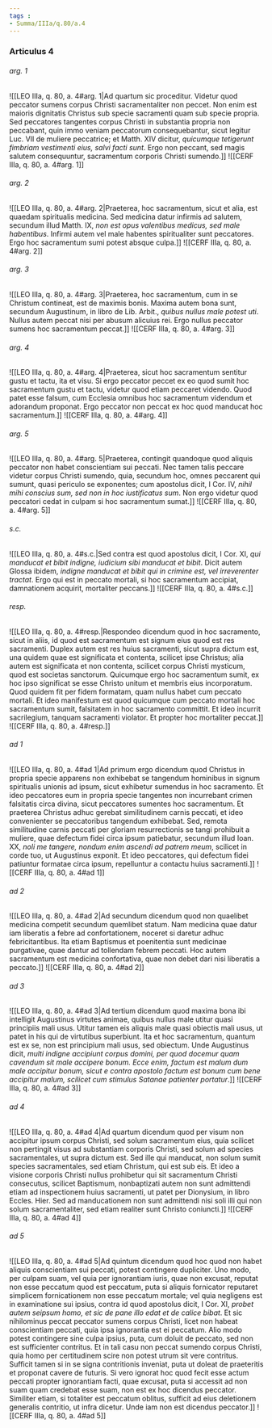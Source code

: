 ```yaml
---
tags : 
- Summa/IIIa/q.80/a.4
---
```


### Articulus 4

###### arg. 1
![[LEO IIIa, q. 80, a. 4#arg. 1|Ad quartum sic proceditur. Videtur quod peccator sumens corpus Christi sacramentaliter non peccet. Non enim est maioris dignitatis Christus sub specie sacramenti quam sub specie propria. Sed peccatores tangentes corpus Christi in substantia propria non peccabant, quin immo veniam peccatorum consequebantur, sicut legitur Luc. VII de muliere peccatrice; et Matth. XIV dicitur, *quicumque tetigerunt fimbriam vestimenti eius, salvi facti sunt*. Ergo non peccant, sed magis salutem consequuntur, sacramentum corporis Christi sumendo.]]
![[CERF IIIa, q. 80, a. 4#arg. 1]]

###### arg. 2
![[LEO IIIa, q. 80, a. 4#arg. 2|Praeterea, hoc sacramentum, sicut et alia, est quaedam spiritualis medicina. Sed medicina datur infirmis ad salutem, secundum illud Matth. IX, *non est opus valentibus medicus, sed male habentibus*. Infirmi autem vel male habentes spiritualiter sunt peccatores. Ergo hoc sacramentum sumi potest absque culpa.]]
![[CERF IIIa, q. 80, a. 4#arg. 2]]

###### arg. 3
![[LEO IIIa, q. 80, a. 4#arg. 3|Praeterea, hoc sacramentum, cum in se Christum contineat, est de maximis bonis. Maxima autem bona sunt, secundum Augustinum, in libro de Lib. Arbit., *quibus nullus male potest uti*. Nullus autem peccat nisi per abusum alicuius rei. Ergo nullus peccator sumens hoc sacramentum peccat.]]
![[CERF IIIa, q. 80, a. 4#arg. 3]]

###### arg. 4
![[LEO IIIa, q. 80, a. 4#arg. 4|Praeterea, sicut hoc sacramentum sentitur gustu et tactu, ita et visu. Si ergo peccator peccet ex eo quod sumit hoc sacramentum gustu et tactu, videtur quod etiam peccaret videndo. Quod patet esse falsum, cum Ecclesia omnibus hoc sacramentum videndum et adorandum proponat. Ergo peccator non peccat ex hoc quod manducat hoc sacramentum.]]
![[CERF IIIa, q. 80, a. 4#arg. 4]]

###### arg. 5
![[LEO IIIa, q. 80, a. 4#arg. 5|Praeterea, contingit quandoque quod aliquis peccator non habet conscientiam sui peccati. Nec tamen talis peccare videtur corpus Christi sumendo, quia, secundum hoc, omnes peccarent qui sumunt, quasi periculo se exponentes; cum apostolus dicit, I Cor. IV, *nihil mihi conscius sum, sed non in hoc iustificatus sum*. Non ergo videtur quod peccatori cedat in culpam si hoc sacramentum sumat.]]
![[CERF IIIa, q. 80, a. 4#arg. 5]]

###### s.c.
![[LEO IIIa, q. 80, a. 4#s.c.|Sed contra est quod apostolus dicit, I Cor. XI, *qui manducat et bibit indigne, iudicium sibi manducat et bibit*. Dicit autem Glossa ibidem, *indigne manducat et bibit qui in crimine est, vel irreverenter tractat*. Ergo qui est in peccato mortali, si hoc sacramentum accipiat, damnationem acquirit, mortaliter peccans.]]
![[CERF IIIa, q. 80, a. 4#s.c.]]

###### resp.
![[LEO IIIa, q. 80, a. 4#resp.|Respondeo dicendum quod in hoc sacramento, sicut in aliis, id quod est sacramentum est signum eius quod est res sacramenti. Duplex autem est res huius sacramenti, sicut supra dictum est, una quidem quae est significata et contenta, scilicet ipse Christus; alia autem est significata et non contenta, scilicet corpus Christi mysticum, quod est societas sanctorum. Quicumque ergo hoc sacramentum sumit, ex hoc ipso significat se esse Christo unitum et membris eius incorporatum. Quod quidem fit per fidem formatam, quam nullus habet cum peccato mortali. Et ideo manifestum est quod quicumque cum peccato mortali hoc sacramentum sumit, falsitatem in hoc sacramento committit. Et ideo incurrit sacrilegium, tanquam sacramenti violator. Et propter hoc mortaliter peccat.]]
![[CERF IIIa, q. 80, a. 4#resp.]]

###### ad 1
![[LEO IIIa, q. 80, a. 4#ad 1|Ad primum ergo dicendum quod Christus in propria specie apparens non exhibebat se tangendum hominibus in signum spiritualis unionis ad ipsum, sicut exhibetur sumendus in hoc sacramento. Et ideo peccatores eum in propria specie tangentes non incurrebant crimen falsitatis circa divina, sicut peccatores sumentes hoc sacramentum. Et praeterea Christus adhuc gerebat similitudinem carnis peccati, et ideo convenienter se peccatoribus tangendum exhibebat. Sed, remota similitudine carnis peccati per gloriam resurrectionis se tangi prohibuit a muliere, quae defectum fidei circa ipsum patiebatur, secundum illud Ioan. XX, *noli me tangere, nondum enim ascendi ad patrem meum*, scilicet in corde tuo, ut Augustinus exponit. Et ideo peccatores, qui defectum fidei patiuntur formatae circa ipsum, repelluntur a contactu huius sacramenti.]]
![[CERF IIIa, q. 80, a. 4#ad 1]]

###### ad 2
![[LEO IIIa, q. 80, a. 4#ad 2|Ad secundum dicendum quod non quaelibet medicina competit secundum quemlibet statum. Nam medicina quae datur iam liberatis a febre ad confortationem, noceret si daretur adhuc febricitantibus. Ita etiam Baptismus et poenitentia sunt medicinae purgativae, quae dantur ad tollendam febrem peccati. Hoc autem sacramentum est medicina confortativa, quae non debet dari nisi liberatis a peccato.]]
![[CERF IIIa, q. 80, a. 4#ad 2]]

###### ad 3
![[LEO IIIa, q. 80, a. 4#ad 3|Ad tertium dicendum quod maxima bona ibi intelligit Augustinus virtutes animae, quibus nullus male utitur quasi principiis mali usus. Utitur tamen eis aliquis male quasi obiectis mali usus, ut patet in his qui de virtutibus superbiunt. Ita et hoc sacramentum, quantum est ex se, non est principium mali usus, sed obiectum. Unde Augustinus dicit, *multi indigne accipiunt corpus domini, per quod docemur quam cavendum sit male accipere bonum. Ecce enim, factum est malum dum male accipitur bonum, sicut e contra apostolo factum est bonum cum bene accipitur malum, scilicet cum stimulus Satanae patienter portatur*.]]
![[CERF IIIa, q. 80, a. 4#ad 3]]

###### ad 4
![[LEO IIIa, q. 80, a. 4#ad 4|Ad quartum dicendum quod per visum non accipitur ipsum corpus Christi, sed solum sacramentum eius, quia scilicet non pertingit visus ad substantiam corporis Christi, sed solum ad species sacramentales, ut supra dictum est. Sed ille qui manducat, non solum sumit species sacramentales, sed etiam Christum, qui est sub eis. Et ideo a visione corporis Christi nullus prohibetur qui sit sacramentum Christi consecutus, scilicet Baptismum, nonbaptizati autem non sunt admittendi etiam ad inspectionem huius sacramenti, ut patet per Dionysium, in libro Eccles. Hier. Sed ad manducationem non sunt admittendi nisi soli illi qui non solum sacramentaliter, sed etiam realiter sunt Christo coniuncti.]]
![[CERF IIIa, q. 80, a. 4#ad 4]]

###### ad 5
![[LEO IIIa, q. 80, a. 4#ad 5|Ad quintum dicendum quod hoc quod non habet aliquis conscientiam sui peccati, potest contingere dupliciter. Uno modo, per culpam suam, vel quia per ignorantiam iuris, quae non excusat, reputat non esse peccatum quod est peccatum, puta si aliquis fornicator reputaret simplicem fornicationem non esse peccatum mortale; vel quia negligens est in examinatione sui ipsius, contra id quod apostolus dicit, I Cor. XI, *probet autem seipsum homo, et sic de pane illo edat et de calice bibat*. Et sic nihilominus peccat peccator sumens corpus Christi, licet non habeat conscientiam peccati, quia ipsa ignorantia est ei peccatum. Alio modo potest contingere sine culpa ipsius, puta, cum doluit de peccato, sed non est sufficienter contritus. Et in tali casu non peccat sumendo corpus Christi, quia homo per certitudinem scire non potest utrum sit vere contritus. Sufficit tamen si in se signa contritionis inveniat, puta ut doleat de praeteritis et proponat cavere de futuris. Si vero ignorat hoc quod fecit esse actum peccati propter ignorantiam facti, quae excusat, puta si accessit ad non suam quam credebat esse suam, non est ex hoc dicendus peccator. Similiter etiam, si totaliter est peccatum oblitus, sufficit ad eius deletionem generalis contritio, ut infra dicetur. Unde iam non est dicendus peccator.]]
![[CERF IIIa, q. 80, a. 4#ad 5]]

